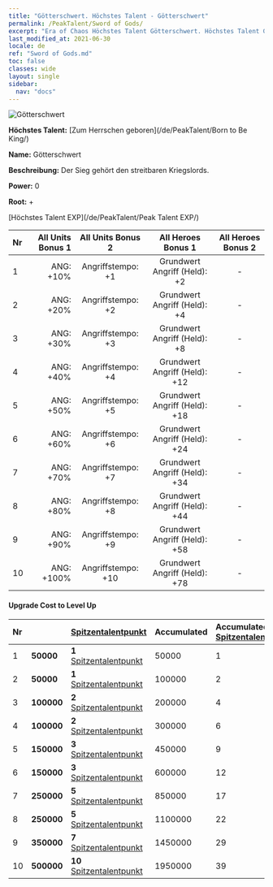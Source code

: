 ```yaml
---
title: "Götterschwert. Höchstes Talent - Götterschwert"
permalink: /PeakTalent/Sword of Gods/
excerpt: "Era of Chaos Höchstes Talent Götterschwert. Höchstes Talent Götterschwert. Götterschwert"
last_modified_at: 2021-06-30
locale: de
ref: "Sword of Gods.md"
toc: false
classes: wide
layout: single
sidebar:
  nav: "docs"
---
```


  ![Götterschwert](/images/pt/talent_4501.png)

  **Höchstes Talent:** [Zum Herrschen geboren](/de/PeakTalent/Born to Be King/)

  **Name:** Götterschwert

  **Beschreibung:** Der Sieg gehört den streitbaren Kriegslords.

  **Power:** 0

  **Root:** +

  [Höchstes Talent EXP](/de/PeakTalent/Peak Talent EXP/)

  | Nr | All Units Bonus 1 | All Units Bonus 2 | All Heroes Bonus 1 | All Heroes Bonus 2 |
  |:---|--------------:|:-------------:|:-------------:|:-------------:|
  | 1 | ANG: +10% | Angriffstempo: +1 | Grundwert Angriff (Held): +2 | - |
  | 2 | ANG: +20% | Angriffstempo: +2 | Grundwert Angriff (Held): +4 | - |
  | 3 | ANG: +30% | Angriffstempo: +3 | Grundwert Angriff (Held): +8 | - |
  | 4 | ANG: +40% | Angriffstempo: +4 | Grundwert Angriff (Held): +12 | - |
  | 5 | ANG: +50% | Angriffstempo: +5 | Grundwert Angriff (Held): +18 | - |
  | 6 | ANG: +60% | Angriffstempo: +6 | Grundwert Angriff (Held): +24 | - |
  | 7 | ANG: +70% | Angriffstempo: +7 | Grundwert Angriff (Held): +34 | - |
  | 8 | ANG: +80% | Angriffstempo: +8 | Grundwert Angriff (Held): +44 | - |
  | 9 | ANG: +90% | Angriffstempo: +9 | Grundwert Angriff (Held): +58 | - |
  | 10 | ANG: +100% | Angriffstempo: +10 | Grundwert Angriff (Held): +78 | - |


#### Upgrade Cost to Level Up

  | Nr | <i class="fas fa-coins"/> | [Spitzentalentpunkt](/ItemsDE/con_934/) | Accumulated <i class="fas fa-coins"/> | Accumulated [Spitzentalentpunkt](/ItemsDE/con_934/) |
  |:---|:--------------|:-------------|:-------------|:-------------|
  | 1 | **50000** | **1** [Spitzentalentpunkt](/ItemsDE/con_934/) | 50000 | 1 |
  | 2 | **50000** | **1** [Spitzentalentpunkt](/ItemsDE/con_934/) | 100000 | 2 |
  | 3 | **100000** | **2** [Spitzentalentpunkt](/ItemsDE/con_934/) | 200000 | 4 |
  | 4 | **100000** | **2** [Spitzentalentpunkt](/ItemsDE/con_934/) | 300000 | 6 |
  | 5 | **150000** | **3** [Spitzentalentpunkt](/ItemsDE/con_934/) | 450000 | 9 |
  | 6 | **150000** | **3** [Spitzentalentpunkt](/ItemsDE/con_934/) | 600000 | 12 |
  | 7 | **250000** | **5** [Spitzentalentpunkt](/ItemsDE/con_934/) | 850000 | 17 |
  | 8 | **250000** | **5** [Spitzentalentpunkt](/ItemsDE/con_934/) | 1100000 | 22 |
  | 9 | **350000** | **7** [Spitzentalentpunkt](/ItemsDE/con_934/) | 1450000 | 29 |
  | 10 | **500000** | **10** [Spitzentalentpunkt](/ItemsDE/con_934/) | 1950000 | 39 |
